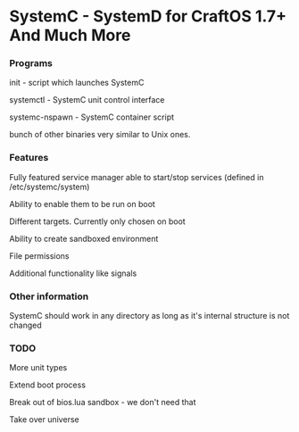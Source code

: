 # SystemC - SystemD for CraftOS 1.7+ And Much More

### Programs

init - script which launches SystemC

systemctl - SystemC unit control interface

systemc-nspawn - SystemC container script

bunch of other binaries very similar to Unix ones.

### Features

Fully featured service manager able to start/stop services (defined in <SystemC Root>/etc/systemc/system)

Ability to enable them to be run on boot

Different targets. Currently only chosen on boot

Ability to create sandboxed environment

File permissions

Additional functionality like signals

### Other information

SystemC should work in any directory as long as it's internal structure is not changed

### TODO

More unit types

Extend boot process

Break out of bios.lua sandbox - we don't need that

Take over universe
